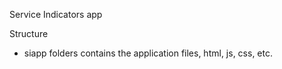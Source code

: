 Service Indicators app

Structure
- siapp folders contains the application files, html, js, css, etc.
